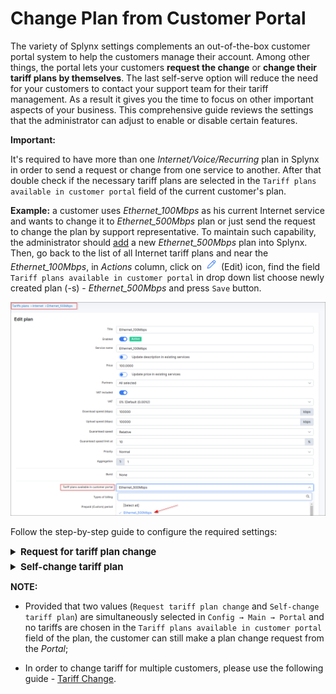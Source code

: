 Change Plan from Customer Portal
==========

The variety of Splynx settings complements an out-of-the-box customer portal system to help the customers manage their account. Among other things, the portal lets your customers **request the change** or **change their tariff plans by themselves**. The last self-serve option will reduce the need for your customers to contact your support team for their tariff management. As a result it gives you the time to focus on other important aspects of your business.
This comprehensive guide reviews the settings that the administrator can adjust to enable or disable certain features.

**Important:**

It's required to have more than one *Internet/Voice/Recurring* plan in Splynx in order to send a request or change from one service to another. After that double check if the necessary tariff plans are selected in the `Tariff plans available in customer portal` field of the current customer's plan.

**Example:** a customer uses *Ethernet_100Mbps* as his current Internet service and wants to change it to *Ethernet_500Mbps* plan or just send the request to change the plan by support representative. To maintain such capability, the administrator should [add](configuring_tariff_plans/internet_plans/internet_plans.md) a new *Ethernet_500Mbps* plan into Splynx. Then, go back to the list of all Internet tariff plans and near the *Ethernet_100Mbps*, in *Actions* column, click on <icon class="image-icon">![edit](edit.png)</icon> (Edit) icon, find the field `Tariff plans available in customer portal` in drop down list choose newly created plan (-s) - *Ethernet_500Mbps* and press `Save` button.

![](img_ks_000001.png)

Follow the step-by-step guide to configure the required settings:

<details style="font-size: 15px; margin-bottom: 5px;">
<summary><b>Request for tariff plan change</b></summary>
<div markdown="1">

**Step 1**

Open `Config → Main → Portal`, click on **Per partner settings** tab, in case you use the different settings for each [Partner](administration/main/partners/partners.md), choose the necessary partner the customer is related to, otherwise use the `Default` one. Be sure that in **Menu** section, in the drop-down list of the field **Items**, the `Services` value is selected.

![](img_ks_000002.png)

**Step 2**

Scroll down and find the **Services** section, in the **Internet service** field click on drop down list and select which Internet service fields should be displayed on customer portal. The value `Request tariff plan change` must be selected. After that press `Save` at the bottom of the page.

![](img_ks_000003.png)

**Step 3**

In order to check how it works on the customer side, click on **Customers** item on the sidebar, in the **List** on the left sidebar, find the customer with *Ethernet_100Mbps* Internet plan and open the profile. On **Information** tab click on `Actions` button and in drop down list choose `Login as customer` option in order to open portal with logged customer.

![](img_ks_000004.png)

**Step 4**

On customer portal on the sidebar click on **Services** item, the active service (-s) will be visible. In *Actions* column click on <icon class="image-icon">![Change plan](change_plan.png)</icon> (Change plan) icon.

![](img_ks_000005.png)

In new window we can select the **New plan start date**, select the **New plan** (the opportunity to choose the plan is available only when in the field `Tariff plans available in customer portal` is chosen at least one additional tariff), the **Price of change** value will be set according to the parameters in [Change plan](configuration/finance/change_plan/change_plan.md) config.

![](img_ks_000006.png)

If other plans are not chosen in the drop-down list of the field `Tariff plans available in customer portal` by administrator, customer can still perform the request to change the plan:

![](no_plan_chosen.png)

After you press `Request tariff plan change` button, the new window will be opened, the window will be the same as when you create the ticket. Please, write your message or add any other details in this window and press `Create` button.

![](img_ks_000007.png)

The new ticket will be created in Splynx for support team.

![](img_ks_000008.png)

**Step 5**

The support representative, using admin portal, can change the customer's service in their profile, to do that navigate to **Services** tab and click on the <icon class="image-icon">![Change plan](change_plan.png)</icon> (Change plan) icon near the required plan.

![](img_ks_000009.png)

</div>
</details>



<details style="font-size: 15px; margin-bottom: 5px;">
<summary><b>Self-change tariff plan</b></summary>
<div markdown="1">


**Step 1**

Open `Config → Main → Portal`, click on **Per partner settings** tab, in case you use the different settings for each [Partner](administration/main/partners/partners.md), choose the necessary partner the customer is related to, otherwise use the `Default` one. Be sure that in **Menu** section, in the drop-down list of the field **Items**, the `Services` value is selected.

![](img_ks_000002.png)

**Step 2**

Scroll down and find the **Services** section, in the **Internet service** field click on drop down list and select which Internet service fields should be displayed on customer portal. The value `Self-change tariff plan` must be selected. After that press `Save` at the bottom of the page.

![](img_ks_000010.png)

**Step 3**

In order to check how it works on the customer side, click on **Customers** item on the sidebar, in the **List** on the left sidebar, find the customer with *Ethernet_100Mbps* Internet plan and open the profile. On **Information** tab click on `Actions` button and in drop down list choose `Login as customer` option in order to open portal with logged customer.

![](img_ks_000004.png)

**Step 4**

On customer portal on the sidebar click on **Services** item, the active service (-s) will be visible. In *Actions* column click on <icon class="image-icon">![Change plan](change_plan.png)</icon> (Change plan) icon.

![](img_ks_000005.png)

In new window we can select the **New plan** (the opportunity to choose the plan is available only when in the field `Tariff plans available in customer portal` are selected multiple ones), the **Price of change** value will be set according to the settings in [Change plan](configuration/finance/change_plan/change_plan.md).

![](img_ks_000011.png)

If other plans are not chosen in the drop-down list of the field `Tariff plans available in customer portal` by administrator, the following warning will be shown on the customer's portal:

![](no_tariffs_available.png)

After you press `Apply` button, the new service with will be added in `Pending` status. The service will be changed automatically on the date specified.

![](img_ks_000012.png)


</div>
</details>


**NOTE:**

- Provided that two values (`Request tariff plan change` and `Self-change tariff plan`) are simultaneously selected  in `Config → Main → Portal` and no tariffs are chosen in the `Tariff plans available in customer portal` field of the plan, the customer can still make a plan change request from the *Portal*;

- In order to change tariff for multiple customers, please use the following guide - [Tariff Change](configuring_tariff_plans/tariff_change/tariff_change.md).
